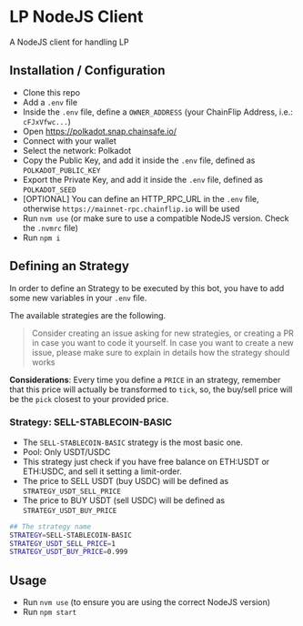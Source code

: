 # LP NodeJS Client

A NodeJS client for handling LP

## Installation / Configuration

- Clone this repo
- Add a `.env` file
- Inside the `.env` file, define a `OWNER_ADDRESS` (your ChainFlip Address, i.e.: `cFJxVfwc...`)
- Open https://polkadot.snap.chainsafe.io/
- Connect with your wallet
- Select the network: Polkadot
- Copy the Public Key, and add it inside the `.env` file, defined as `POLKADOT_PUBLIC_KEY`
- Export the Private Key, and add it inside the `.env` file, defined as `POLKADOT_SEED`
- [OPTIONAL] You can define an HTTP_RPC_URL in the `.env` file, otherwise `https://mainnet-rpc.chainflip.io` will be used
- Run `nvm use` (or make sure to use a compatible NodeJS version. Check the `.nvmrc` file)
- Run `npm i`

## Defining an Strategy

In order to define an Strategy to be executed by this bot, you have to add some new variables in your `.env` file.

The available strategies are the following.

> Consider creating an issue asking for new strategies, or creating a PR in case you want to code it yourself. In case you want to create a new issue, please make sure to explain in details how the strategy should works

**Considerations**: Every time you define a `PRICE` in an strategy, remember that this price will actually be transformed to `tick`, so, the buy/sell price will be the `pick` closest to your provided price.

### Strategy: SELL-STABLECOIN-BASIC

- The `SELL-STABLECOIN-BASIC` strategy is the most basic one.
- Pool: Only USDT/USDC
- This strategy just check if you have free balance on ETH:USDT or ETH:USDC, and sell it setting a limit-order.
- The price to SELL USDT (buy USDC) will be defined as `STRATEGY_USDT_SELL_PRICE`
- The price to BUY USDT (sell USDC) will be defined as `STRATEGY_USDT_BUY_PRICE`

```bash
## The strategy name
STRATEGY=SELL-STABLECOIN-BASIC
STRATEGY_USDT_SELL_PRICE=1
STRATEGY_USDT_BUY_PRICE=0.999
```

## Usage

- Run `nvm use` (to ensure you are using the correct NodeJS version)
- Run `npm start`
